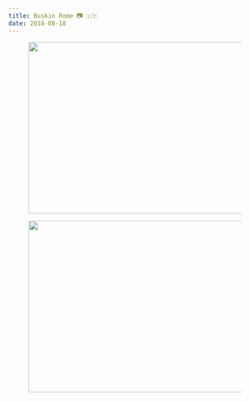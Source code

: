 ```yaml
---
title: Buskin Rome 📷 🇮🇹
date: 2018-08-18
---
```


<center><figure class="kg-card kg-image-card"><img src="{ '/img/87BuskinRome------.jpg' | url }" class="kg-image" alt loading="lazy" width="608" height="341" srcset="{ '/img/87BuskinRome------.jpg' | url } 600w, { '/img/87BuskinRome------.jpg' | url } 608w"></figure><figure class="kg-card kg-image-card"><img src="{ '/img/88BuskinRome------.jpg' | url }" class="kg-image" alt loading="lazy" width="608" height="341" srcset="{ '/img/88BuskinRome------.jpg' | url } 600w, { '/img/88BuskinRome------.jpg' | url } 608w"></figure></center>